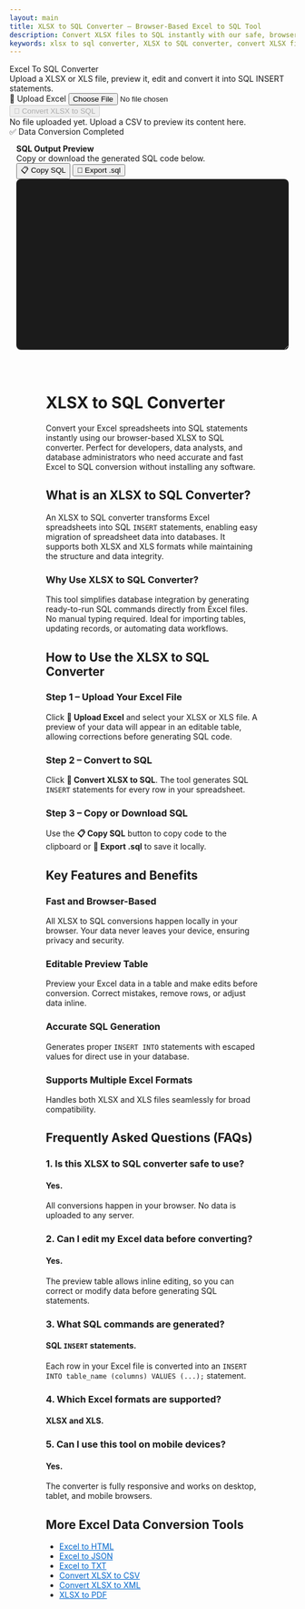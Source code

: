 ```yaml
---
layout: main
title: XLSX to SQL Converter – Browser-Based Excel to SQL Tool
description: Convert XLSX files to SQL instantly with our safe, browser-based tool. Accurate, fast, and easy-to-use solution for developers and data professionals.
keywords: xlsx to sql converter, XLSX to SQL converter, convert XLSX files to SQL, online XLSX to SQL tool, free XLSX to SQL
---
```

<script src="https://cdnjs.cloudflare.com/ajax/libs/xlsx/0.18.5/xlsx.full.min.js"></script>
<!-- JSONView (depends on jQuery) -->

<div class="csvx-container">
  <div class="csvx-panel" id="csvPanelSql">
    <div class="panel-header">
      <div>
        <div class="title">Excel To SQL Converter</div>
        <div class="small">Upload a XLSX or XLS file, preview it, edit  and convert it into SQL INSERT statements.</div>
      </div>
      <div class="controls">
        <label class="csvx-btn" id="uploadBtnSql" title="Upload Excel">
          📂 Upload Excel
          <input id="fileInputSql" type="file" accept=".xls,.xlsx">
        </label>
        <button class="csvx-btn primary" id="convertBtnSql" disabled title="Convert XLSX to SQL">🔄 Convert XLSX to SQL</button>
      </div>
    </div>
    <div id="csvPreviewSql" class="csvx-preview" contenteditable>
      <div class="small" id="placeholderSql">No file uploaded yet. Upload a CSV to preview its content here.</div>
    </div>
    <div id="toastSql" class="csvx-toast">✅ Data Conversion Completed</div>
  </div>
</div>

<div class="csvx-container">  
  <div id="sqlPanel" class="csvx-excel-panel">
    <div class="csvx-panel" style="padding:12px;">
      <div class="excel-header">
        <div>
          <div style="font-weight:700">SQL Output Preview</div>
          <div class="small">Copy or download the generated SQL code below.</div>
        </div>
        <div class="controls">
          <button class="csvx-btn" id="copySqlBtn" title="Copy SQL to Clipboard">📋 Copy SQL</button>
          <button class="csvx-btn" id="exportSqlBtn" title="Download as SQL File">💾 Export .sql</button>
        </div>
      </div>
      <textarea id="sqlPreview" class="csvx-preview" style="min-height:300px; background:#1b1b1b; color:#eee; font-family:monospace; padding:10px; border:none; width:100%; border-radius:8px;" contenteditable="true"></textarea>
    </div>
  </div>
</div>

<script src="/assets/js/xlsx-to-sql.js"></script>

<div style="margin:4rem;">

<h1>XLSX to SQL Converter</h1>
<p>Convert your Excel spreadsheets into SQL statements instantly using our browser-based XLSX to SQL converter. Perfect for developers, data analysts, and database administrators who need accurate and fast Excel to SQL conversion without installing any software.</p>

<h2>What is an XLSX to SQL Converter?</h2>
<p>An XLSX to SQL converter transforms Excel spreadsheets into SQL <code>INSERT</code> statements, enabling easy migration of spreadsheet data into databases. It supports both XLSX and XLS formats while maintaining the structure and data integrity.</p>

<h3>Why Use XLSX to SQL Converter?</h3>
<p>This tool simplifies database integration by generating ready-to-run SQL commands directly from Excel files. No manual typing required. Ideal for importing tables, updating records, or automating data workflows.</p>

<h2>How to Use the XLSX to SQL Converter</h2>

<h3>Step 1 – Upload Your Excel File</h3>
<p>Click <strong>📂 Upload Excel</strong> and select your XLSX or XLS file. A preview of your data will appear in an editable table, allowing corrections before generating SQL code.</p>

<h3>Step 2 – Convert to SQL</h3>
<p>Click <strong>🔄 Convert XLSX to SQL</strong>. The tool generates SQL <code>INSERT</code> statements for every row in your spreadsheet.</p>

<h3>Step 3 – Copy or Download SQL</h3>
<p>Use the <strong>📋 Copy SQL</strong> button to copy code to the clipboard or <strong>💾 Export .sql</strong> to save it locally.</p>

<h2>Key Features and Benefits</h2>

<h3>Fast and Browser-Based</h3>
<p>All XLSX to SQL conversions happen locally in your browser. Your data never leaves your device, ensuring privacy and security.</p>

<h3>Editable Preview Table</h3>
<p>Preview your Excel data in a table and make edits before conversion. Correct mistakes, remove rows, or adjust data inline.</p>

<h3>Accurate SQL Generation</h3>
<p>Generates proper <code>INSERT INTO</code> statements with escaped values for direct use in your database.</p>

<h3>Supports Multiple Excel Formats</h3>
<p>Handles both XLSX and XLS files seamlessly for broad compatibility.</p>

<h2>Frequently Asked Questions (FAQs)</h2>

<h3>1. Is this XLSX to SQL converter safe to use?</h3>
<h4>Yes.</h4>
<p>All conversions happen in your browser. No data is uploaded to any server.</p>

<h3>2. Can I edit my Excel data before converting?</h3>
<h4>Yes.</h4>
<p>The preview table allows inline editing, so you can correct or modify data before generating SQL statements.</p>

<h3>3. What SQL commands are generated?</h3>
<h4>SQL <code>INSERT</code> statements.</h4>
<p>Each row in your Excel file is converted into an <code>INSERT INTO table_name (columns) VALUES (...);</code> statement.</p>

<h3>4. Which Excel formats are supported?</h3>
<h4>XLSX and XLS.</h4>

<h3>5. Can I use this tool on mobile devices?</h3>
<h4>Yes.</h4>
<p>The converter is fully responsive and works on desktop, tablet, and mobile browsers.</p>

<h2>More Excel Data Conversion Tools</h2>
<ul>
  <li><a href="excel-to-html" style="color:#0066cc; text-decoration:underline;">Excel to HTML</a></li>
  <li><a href="excel-to-json" style="color:#0066cc; text-decoration:underline;">Excel to JSON</a></li>
  <li><a href="excel-to-txt" style="color:#0066cc; text-decoration:underline;">Excel to TXT</a></li>
  <li><a href="convert-xlsx-to-csv" style="color:#0066cc; text-decoration:underline;">Convert XLSX to CSV</a></li>
  <li><a href="convert-xlsx-to-xml" style="color:#0066cc; text-decoration:underline;">Convert XLSX to XML</a></li>
  <li><a href="xlsx-to-pdf" style="color:#0066cc; text-decoration:underline;">XLSX to PDF</a></li>
</ul>

</div>
<!-- 1. WebPage Schema -->
<script type="application/ld+json">
{
  "@context": "https://schema.org",
  "@type": "WebPage",
  "name": "XLSX to SQL Converter – Browser-Based Excel to SQL Tool",
  "url": "https://yourdomain.com/xlsx-to-sql-converter",
  "description": "Convert XLSX files to SQL instantly with our safe, browser-based tool. Accurate, fast, and easy-to-use solution for developers and data professionals.",
  "inLanguage": "en-US",
  "breadcrumb": {
    "@type": "BreadcrumbList",
    "itemListElement": [
      {"@type": "ListItem","position": 1,"name": "Home","item": "https://yourdomain.com"},
      {"@type": "ListItem","position": 2,"name": "XLSX to SQL Converter","item": "https://yourdomain.com/xlsx-to-sql-converter"}
    ]
  }
}
</script>

<!-- 3. FAQPage Schema -->
<script type="application/ld+json">
{
  "@context": "https://schema.org",
  "@type": "FAQPage",
  "mainEntity": [
    {
      "@type": "Question",
      "name": "Is this XLSX to SQL converter safe to use?",
      "acceptedAnswer": {
        "@type": "Answer",
        "text": "All conversions happen in your browser. No data is uploaded to any server."
      }
    },
    {
      "@type": "Question",
      "name": "Can I edit my Excel data before converting?",
      "acceptedAnswer": {
        "@type": "Answer",
        "text": "Yes. The preview table allows inline editing to correct or modify data before generating SQL statements."
      }
    },
    {
      "@type": "Question",
      "name": "What SQL commands are generated?",
      "acceptedAnswer": {
        "@type": "Answer",
        "text": "Each row in your Excel file is converted into an INSERT INTO statement."
      }
    },
    {
      "@type": "Question",
      "name": "Which Excel formats are supported?",
      "acceptedAnswer": {
        "@type": "Answer",
        "text": "XLSX and XLS files are fully supported."
      }
    },
    {
      "@type": "Question",
      "name": "Can I use this tool on mobile devices?",
      "acceptedAnswer": {
        "@type": "Answer",
        "text": "Yes, the converter works on desktop, tablet, and mobile browsers."
      }
    }
  ]
}
</script>

<!-- 4. Organization Schema -->
<script type="application/ld+json">
{
  "@context": "https://schema.org",
  "@type": "Organization",
  "name": "Your Company Name",
  "url": "https://yourdomain.com",
  "logo": "https://yourdomain.com/logo.png",
  "sameAs": [
    "https://www.facebook.com/yourpage",
    "https://twitter.com/yourprofile",
    "https://www.linkedin.com/company/yourcompany"
  ]
}
</script>

<!-- 5. WebSite Schema -->
<script type="application/ld+json">
{
  "@context": "https://schema.org",
  "@type": "WebSite",
  "name": "Your Website Name",
  "url": "https://yourdomain.com",
  "potentialAction": {
    "@type": "SearchAction",
    "target": "https://yourdomain.com/search?q={search_term_string}",
    "query-input": "required name=search_term_string"
  }
}
</script>

<!-- 6. BreadcrumbList Schema -->
<script type="application/ld+json">
{
  "@context": "https://schema.org",
  "@type": "BreadcrumbList",
  "itemListElement": [
    {
      "@type": "ListItem",
      "position": 1,
      "name": "Home",
      "item": "https://yourdomain.com"
    },
    {
      "@type": "ListItem",
      "position": 2,
      "name": "XLSX to SQL Converter",
      "item": "https://yourdomain.com/xlsx-to-sql-converter"
    }
  ]
}
</script>


